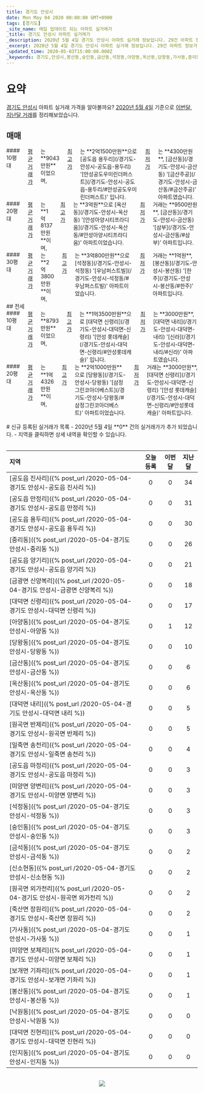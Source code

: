 ```yaml
---
title: 경기도 안성시
date: Mon May 04 2020 00:00:00 GMT+0900
tags: [경기도]
_site_name: 매일 업데이트 되는 아파트 실거래가
_title: 경기도 안성시 아파트 실거래가
_description: 2020년 5월 4일 경기도 안성시 아파트 실거래 정보입니다. 29건 아파트 정보가 있습니다.
_excerpt: 2020년 5월 4일 경기도 안성시 아파트 실거래 정보입니다. 29건 아파트 정보가 있습니다.
_updated_time: 2020-05-03T15:00:00.000Z
_keywords: 경기도,안성시,봉산동,숭인동,금산동,석정동,아양동,옥산동,당왕동,가사동,중리동,공도읍 양기리,공도읍 용두리,공도읍 만정리,공도읍 마정리,공도읍 진사리,금광면 신양복리,대덕면 진현리,대덕면 신령리,원곡면 외가천리,원곡면 반제리,일죽면 송천리,인지동,신소현동,보개면 기좌리,미양면 양변리,죽산면 장원리,금석동,대덕면 내리,낙원동,미양면 보체리
---
```



# 요약
<ins>경기도 안성시</ins> 아파트 실거래 가격을 알아볼까요? <ins>2020년 5월 4일</ins> 기준으로 <ins>이번달, 지난달 거래</ins>를 정리해보았습니다.

## 매매
<div class="container">
<div class="six columns" markdown="1">
#### 10평대
<ins>평균 거래가</ins>는 **9043만원**이었으며, <ins>최고가</ins>는 **2억1500만원**으로 [공도읍 용두리](/경기도-안성시-공도읍-용두리) '[안성공도우미린더퍼스트](/경기도-안성시-공도읍-용두리/#안성공도우미린더퍼스트)' 입니다. <ins>최저가</ins>는 **4300만원**, [금산동](/경기도-안성시-금산동) '[금산주공](/경기도-안성시-금산동/#금산주공)' 아파트였습니다.
</div>
<div class="six columns" markdown="1">
#### 20평대
<ins>평균 거래가</ins>는 **1억8137만원**이며, <ins>최고가</ins>는 **3억원**으로 [옥산동](/경기도-안성시-옥산동) '[안성아양시티프라디움](/경기도-안성시-옥산동/#안성아양시티프라디움)' 아파트이었습니다. <ins>최저가</ins> 거래는 **9500만원**, [금산동](/경기도-안성시-금산동) '[삼부](/경기도-안성시-금산동/#삼부)' 아파트입니다.
</div>
</div>
<div class="container">
<div class="twelve columns" markdown="1">
#### 30평대
<ins>평균 거래가</ins>는 **2억3800만원**이며, <ins>최고가</ins>는 **3억800만원**으로 [석정동](/경기도-안성시-석정동) '[우남퍼스트빌](/경기도-안성시-석정동/#우남퍼스트빌)' 아파트이었습니다. <ins>최저가</ins> 거래는 **1억원**, [봉산동](/경기도-안성시-봉산동) '[한주](/경기도-안성시-봉산동/#한주)' 아파트입니다.
</div>
</div>
## 전세
<div class="container">
<div class="six columns" markdown="1">
#### 10평대
<ins>평균 거래가</ins>는 **8793만원**이었으며, <ins>최고가</ins>는 **1억3500만원**으로 [대덕면 신령리](/경기도-안성시-대덕면-신령리) '[안성 롯데캐슬](/경기도-안성시-대덕면-신령리/#안성롯데캐슬)' 입니다. <ins>최저가</ins>는 **3000만원**, [대덕면 내리](/경기도-안성시-대덕면-내리) '[신라](/경기도-안성시-대덕면-내리/#신라)' 아파트였습니다.
</div>
<div class="six columns" markdown="1">
#### 20평대
<ins>평균 거래가</ins>는 **1억4326만원**이며, <ins>최고가</ins>는 **2억1000만원**으로 [당왕동](/경기도-안성시-당왕동) '[삼정그린코아더베스트](/경기도-안성시-당왕동/#삼정그린코아더베스트)' 아파트이었습니다. <ins>최저가</ins> 거래는 **3000만원**, [대덕면 신령리](/경기도-안성시-대덕면-신령리) '[안성 롯데캐슬](/경기도-안성시-대덕면-신령리/#안성롯데캐슬)' 아파트입니다.
</div>
</div>


<br>
# 신규 등록된 실거래가 목록
- 2020년 5월 4일 **0** 건의 실거래가가 추가 되었습니다.
- 지역을 클릭하면 상세 내역을 확인할 수 있습니다.
<br><br>

| 지역 | 오늘 등록 | 이번달 | 지난달 |
|:---|:---:|:---:|:---:|
| [공도읍 진사리]({% post_url /2020-05-04-경기도 안성시-공도읍 진사리 %}) | 0 | 0 | 34|
| [공도읍 만정리]({% post_url /2020-05-04-경기도 안성시-공도읍 만정리 %}) | 0 | 0 | 31|
| [공도읍 용두리]({% post_url /2020-05-04-경기도 안성시-공도읍 용두리 %}) | 0 | 0 | 30|
| [중리동]({% post_url /2020-05-04-경기도 안성시-중리동 %}) | 0 | 0 | 26|
| [공도읍 양기리]({% post_url /2020-05-04-경기도 안성시-공도읍 양기리 %}) | 0 | 0 | 21|
| [금광면 신양복리]({% post_url /2020-05-04-경기도 안성시-금광면 신양복리 %}) | 0 | 0 | 18|
| [대덕면 신령리]({% post_url /2020-05-04-경기도 안성시-대덕면 신령리 %}) | 0 | 0 | 17|
| [아양동]({% post_url /2020-05-04-경기도 안성시-아양동 %}) | 0 | 1 | 12|
| [당왕동]({% post_url /2020-05-04-경기도 안성시-당왕동 %}) | 0 | 0 | 10|
| [금산동]({% post_url /2020-05-04-경기도 안성시-금산동 %}) | 0 | 0 | 6|
| [옥산동]({% post_url /2020-05-04-경기도 안성시-옥산동 %}) | 0 | 0 | 6|
| [대덕면 내리]({% post_url /2020-05-04-경기도 안성시-대덕면 내리 %}) | 0 | 0 | 5|
| [원곡면 반제리]({% post_url /2020-05-04-경기도 안성시-원곡면 반제리 %}) | 0 | 0 | 5|
| [일죽면 송천리]({% post_url /2020-05-04-경기도 안성시-일죽면 송천리 %}) | 0 | 0 | 4|
| [공도읍 마정리]({% post_url /2020-05-04-경기도 안성시-공도읍 마정리 %}) | 0 | 0 | 3|
| [미양면 양변리]({% post_url /2020-05-04-경기도 안성시-미양면 양변리 %}) | 0 | 0 | 3|
| [석정동]({% post_url /2020-05-04-경기도 안성시-석정동 %}) | 0 | 0 | 3|
| [숭인동]({% post_url /2020-05-04-경기도 안성시-숭인동 %}) | 0 | 0 | 3|
| [금석동]({% post_url /2020-05-04-경기도 안성시-금석동 %}) | 0 | 0 | 2|
| [신소현동]({% post_url /2020-05-04-경기도 안성시-신소현동 %}) | 0 | 0 | 2|
| [원곡면 외가천리]({% post_url /2020-05-04-경기도 안성시-원곡면 외가천리 %}) | 0 | 0 | 2|
| [죽산면 장원리]({% post_url /2020-05-04-경기도 안성시-죽산면 장원리 %}) | 0 | 0 | 2|
| [가사동]({% post_url /2020-05-04-경기도 안성시-가사동 %}) | 0 | 0 | 1|
| [미양면 보체리]({% post_url /2020-05-04-경기도 안성시-미양면 보체리 %}) | 0 | 0 | 1|
| [보개면 기좌리]({% post_url /2020-05-04-경기도 안성시-보개면 기좌리 %}) | 0 | 0 | 1|
| [봉산동]({% post_url /2020-05-04-경기도 안성시-봉산동 %}) | 0 | 0 | 1|
| [낙원동]({% post_url /2020-05-04-경기도 안성시-낙원동 %}) | 0 | 0 | 0|
| [대덕면 진현리]({% post_url /2020-05-04-경기도 안성시-대덕면 진현리 %}) | 0 | 0 | 0|
| [인지동]({% post_url /2020-05-04-경기도 안성시-인지동 %}) | 0 | 0 | 0|

<p align="center"><br><img src="https://via.placeholder.com/700x120"><br></p>
